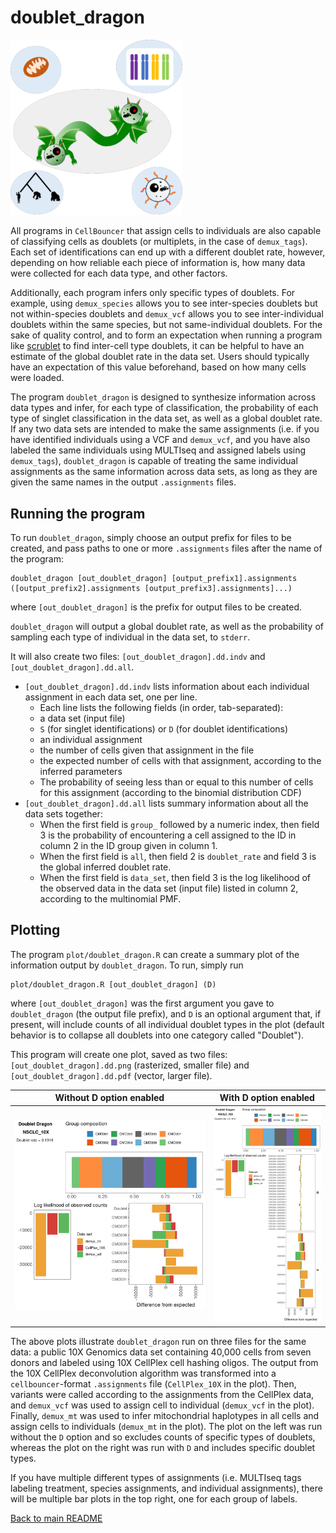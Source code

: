 # doublet_dragon

<p>
<img src="../img/doublet_dragon2.png" width=275 alt="doublet_dragon" />
</p>

All programs in `CellBouncer` that assign cells to individuals are also capable of classifying cells as doublets (or multiplets, in the case of `demux_tags`). Each set of identifications can end up with a different doublet rate, however, depending on how reliable each piece of information is, how many data were collected for each data type, and other factors. 

Additionally, each program infers only specific types of doublets. For example, using `demux_species` allows you to see inter-species doublets but not within-species doublets and `demux_vcf` allows you to see inter-individual doublets within the same species, but not same-individual doublets. For the sake of quality control, and to form an expectation when running a program like [scrublet](https://github.com/swolock/scrublet) to find inter-cell type doublets, it can be helpful to have an estimate of the global doublet rate in the data set. Users should typically have an expectation of this value beforehand, based on how many cells were loaded.

The program `doublet_dragon` is designed to synthesize information across data types and infer, for each type of classification, the probability of each type of singlet classification in the data set, as well as a global doublet rate. If any two data sets are intended to make the same assignments (i.e. if you have identified individuals using a VCF and `demux_vcf`, and you have also labeled the same individuals using MULTIseq and assigned labels using `demux_tags`), `doublet_dragon` is capable of treating the same individual assignments as the same information across data sets, as long as they are given the same names in the output `.assignments` files.

## Running the program
To run `doublet_dragon`, simply choose an output prefix for files to be created, and pass paths to one or more `.assignments` files after the name of the program:
```
doublet_dragon [out_doublet_dragon] [output_prefix1].assignments ([output_prefix2].assignments [output_prefix3].assignments]...)
```
where `[out_doublet_dragon]` is the prefix for output files to be created.

`doublet_dragon` will output a global doublet rate, as well as the probability of sampling each type of individual in the data set, to `stderr`.

It will also create two files: `[out_doublet_dragon].dd.indv` and `[out_doublet_dragon].dd.all`. 
* `[out_doublet_dragon].dd.indv` lists information about each individual assignment in each data set, one per line.
  *  Each line lists the following fields (in order, tab-separated):
    * a data set (input file)
    * `S` (for singlet identifications) or `D` (for doublet identifications)
    * an individual assignment
    * the number of cells given that assignment in the file
    * the expected number of cells with that assignment, according to the inferred parameters
    * The probability of seeing less than or equal to this number of cells for this assignment (according to the binomial distribution CDF)
* `[out_doublet_dragon].dd.all` lists summary information about all the data sets together:
  *  When the first field is `group_` followed by a numeric index, then field 3 is the probability of encountering a cell assigned to the ID in column 2 in the ID group given in column 1.
  *  When the first field is `all`, then field 2 is `doublet_rate` and field 3 is the global inferred doublet rate.
  *  When the first field is `data_set`, then field 3 is the log likelihood of the observed data in the data set (input file) listed in column 2, according to the multinomial PMF.

## Plotting

The program `plot/doublet_dragon.R` can create a summary plot of the information output by `doublet_dragon`. To run, simply run
```
plot/doublet_dragon.R [out_doublet_dragon] (D)
```
where `[out_doublet_dragon]` was the first argument you gave to `doublet_dragon` (the output file prefix), and `D` is an optional argument that, if present, will include counts of all individual doublet types in the plot (default behavior is to collapse all doublets into one category called "Doublet").

This program will create one plot, saved as two files: `[out_doublet_dragon].dd.png` (rasterized, smaller file) and `[out_doublet_dragon].dd.pdf` (vector, larger file).

Without D option enabled| With D option enabled |
:--------------------------:|:---------------------------------------:
![](../img/NSCLC_10X.dd.png)  |  ![](../img/NSCLC_10X.dd.doublet.png) |

The above plots illustrate `doublet_dragon` run on three files for the same data: a public 10X Genomics data set containing 40,000 cells from seven donors and labeled using 10X CellPlex cell hashing oligos. The output from the 10X CellPlex deconvolution algorithm was transformed into a `cellbouncer`-format `.assignments` file (`CellPlex_10X` in the plot). Then, variants were called according to the assignments from the CellPlex data, and `demux_vcf` was used to assign cell to individual (`demux_vcf` in the plot). Finally, `demux_mt` was used to infer mitochondrial haplotypes in all cells and assign cells to individuals (`demux_mt` in the plot). The plot on the left was run without the `D` option and so excludes counts of specific types of doublets, whereas the plot on the right was run with `D` and includes specific doublet types.

If you have multiple different types of assignments (i.e. MULTIseq tags labeling treatment, species assignments, and individual assignments), there will be multiple bar plots in the top right, one for each group of labels.

[Back to main README](../README.md)
